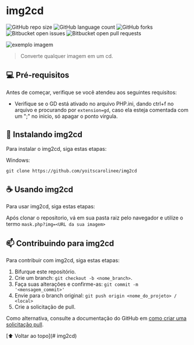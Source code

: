 # img2cd

<!---Esses são exemplos. Veja https://shields.io para outras pessoas ou para personalizar este conjunto de escudos. Você pode querer incluir dependências, status do projeto e informações de licença aqui--->

![GitHub repo size](https://img.shields.io/github/repo-size/yoitscarolinee/img2cd?style=for-the-badge)
![GitHub language count](https://img.shields.io/github/languages/count/yoitscarolinee/img2cd?style=for-the-badge)
![GitHub forks](https://img.shields.io/github/forks/yoitscarolinee/img2cd?style=for-the-badge)
![Bitbucket open issues](https://img.shields.io/bitbucket/issues/yoitscarolinee/img2cd?style=for-the-badge)
![Bitbucket open pull requests](https://img.shields.io/bitbucket/pr-raw/yoitscarolinee/img2cd?style=for-the-badge)

<img src="https://cdn.discordapp.com/attachments/842590159987408957/899970090685059162/IMG2CD.png" alt="exemplo imagem">

> Converte qualquer imagem em um cd.

## 💻 Pré-requisitos

Antes de começar, verifique se você atendeu aos seguintes requisitos:

* Verifique se o GD está ativado no arquivo PHP.ini, dando ctrl+f no arquivo e procurando por `extension=gd`, caso ela esteja comentada com um ";" no inicio, só apagar o ponto virgula.

## 🚀 Instalando img2cd

Para instalar o img2cd, siga estas etapas:

Windows:
```
git clone https://github.com/yoitscarolinee/img2cd
```

## ☕ Usando img2cd

Para usar img2cd, siga estas etapas:

Após clonar o repositorio, vá em sua pasta raiz pelo navegador e utilize o termo `mask.php?img=<URL da sua imagem>`


## 📫 Contribuindo para img2cd

Para contribuir com img2cd, siga estas etapas:

1. Bifurque este repositório.
2. Crie um branch: `git checkout -b <nome_branch>`.
3. Faça suas alterações e confirme-as: `git commit -m '<mensagem_commit>'`
4. Envie para o branch original: `git push origin <nome_do_projeto> / <local>`
5. Crie a solicitação de pull.

Como alternativa, consulte a documentação do GitHub em [como criar uma solicitação pull](https://help.github.com/en/github/collaborating-with-issues-and-pull-requests/creating-a-pull-request).

[⬆ Voltar ao topo](# img2cd)<br>
